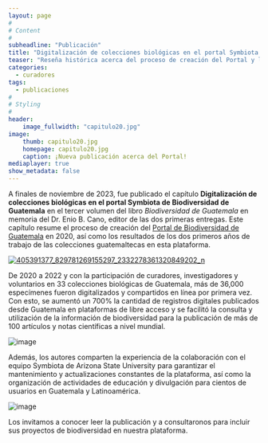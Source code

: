 ```yaml
---
layout: page
#
# Content
#
subheadline: "Publicación"
title: "Digitalización de colecciones biológicas en el portal Symbiota de Biodiversidad de Guatemala"
teaser: "Reseña histórica acerca del proceso de creación del Portal y los resultados iniciales de digitalización."
categories:
  - curadores
tags:
  - publicaciones
#
# Styling
#
header:
    image_fullwidth: "capitulo20.jpg"
image:
    thumb: capitulo20.jpg
    homepage: capitulo20.jpg
    caption: ¡Nueva publicación acerca del Portal!
mediaplayer: true
show_metadata: false
---
```



A finales de noviembre de 2023, fue publicado el capítulo **Digitalización de colecciones biológicas en el portal Symbiota de Biodiversidad de Guatemala** en el tercer volumen del libro _Biodiversidad de Guatemala_ en memoria del Dr. Enio B. Cano, editor de las dos primeras entregas. Este capítulo resume el proceso de creación del [Portal de Biodiversidad de Guatemala](https://biodiversidad.gt) en 2020, así como los resultados de los dos primeros años de trabajo de las colecciones guatemaltecas en esta plataforma.  

[![405391377_829781269155297_2332278361320849202_n](https://github.com/biodiversidadgt/docs/assets/69399374/e4f8dc17-3e3e-43db-8b3c-6d7e2b58fbe4)](https://zenodo.org/records/10424127)

De 2020 a 2022 y con la participación de curadores, investigadores y voluntarios en 33 colecciones biológicas de Guatemala, más de 36,000 especímenes fueron digitalizados y compartidos en línea por primera vez. Con esto, se aumentó un 700% la cantidad de registros digitales publicados desde Guatemala en plataformas de libre acceso y se facilitó la consulta y utilización de la información de biodiversidad para la publicación de más de 100 artículos y notas científicas a nivel mundial. 

![image](https://github.com/biodiversidadgt/docs/assets/69399374/1220d08d-ec34-4c35-a954-524110a123e2)

Además, los autores comparten la experiencia de la colaboración con el equipo Symbiota de Arizona State University para garantizar el mantenimiento y actualizaciones constantes de la plataforma, así como la organización de actividades de educación y divulgación para cientos de usuarios en Guatemala y Latinoamérica. 

![image](https://github.com/biodiversidadgt/docs/assets/69399374/61d72d5b-a747-4a1d-af71-ddb0a40e226f)

Los invitamos a conocer leer la publicación y a consultaronos para incluir sus proyectos de biodiversidad en nuestra plataforma. 
